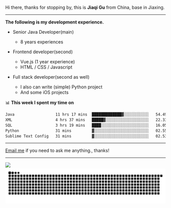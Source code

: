 Hi there, thanks for stopping by, this is **Jiaqi Gu** from China, base in Jiaxing.

---

**The following is my development experience.**

- Senior Java Developer(main)
  - 8 years experiences

- Frontend developer(second)
  - Vue.js (1 year experience)
  - HTML / CSS / Javascript
  
- Full stack developer(second as well)
  - I also can write (simple) Python project
  - And some iOS projects

📊 **This week I spent my time on**
<!--START_SECTION:waka-->

```txt
Java                  11 hrs 17 mins  █████████████▓░░░░░░░░░░░   54.49 %
XML                   4 hrs 37 mins   █████▓░░░░░░░░░░░░░░░░░░░   22.33 %
SQL                   3 hrs 19 mins   ████░░░░░░░░░░░░░░░░░░░░░   16.05 %
Python                31 mins         ▓░░░░░░░░░░░░░░░░░░░░░░░░   02.55 %
Sublime Text Config   31 mins         ▓░░░░░░░░░░░░░░░░░░░░░░░░   02.53 %
```

<!--END_SECTION:waka-->

---

[Email me](mailto:htk2klwgr@mozmail.com?subject=Hiring_from_GitHub) if you need to ask me anything., thanks!

---

![]( https://visitor-badge.glitch.me/badge?page_id=githubgujiaqi)
![]( https://github.com/droid-Q/droid-Q/raw/output/github-contribution-grid-snake.svg#gh-dark-mode-only)
